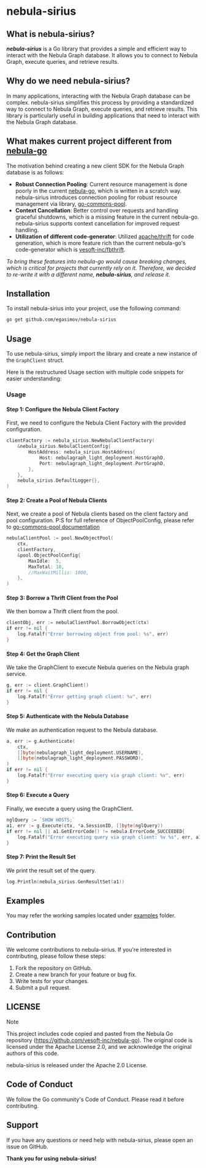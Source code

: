 **nebula-sirius**
=====================

**What is nebula-sirius?**
----------------------------

_**nebula-sirius**_ is a Go library that provides a simple and efficient way to interact with the Nebula Graph database. It allows you to connect to Nebula Graph, execute queries, and retrieve results.

**Why do we need nebula-sirius?**
--------------------------------------

In many applications, interacting with the Nebula Graph database can be complex. nebula-sirius simplifies this process by providing a standardized way to connect to Nebula Graph, execute queries, and retrieve results. This library is particularly useful in building applications that need to interact with the Nebula Graph database.

**What makes current project different from [nebula-go](https://github.com/vesoft-inc/nebula-go)**
----------------------------

The motivation behind creating a new client SDK for the Nebula Graph database is as follows:

- **Robust Connection Pooling**: Current resource management is done poorly in the current [nebula-go](https://github.com/vesoft-inc/nebula-go), which is written in a scratch way. nebula-sirius introduces connection pooling for robust resource management via library, [go-commons-pool](https://github.com/jolestar/go-commons-pool).
- **Context Cancellation**: Better control over requests and handling graceful shutdowns, which is a missing feature in the current nebula-go. nebula-sirius supports context cancellation for improved request handling.
- **Utilization of different code-generator**: Utilized [apache/thrift](https://github.com/apache/thrift) for code generation, which is more feature rich than the current nebula-go's code-generator which is [vesoft-inc/fbthrift](https://github.com/vesoft-inc/fbthrift).

_To bring these features into nebula-go would cause breaking changes, which is critical for projects that currently rely on it. Therefore, we decided to re-write it with a different name, **nebula-sirius**, and release it._

**Installation**
---------------

To install nebula-sirius into your project, use the following command:

```bash
go get github.com/egasimov/nebula-sirius
```

**Usage**
---------

To use nebula-sirius, simply import the library and create a new instance of the `GraphClient` struct.



Here is the restructured Usage section with multiple code snippets for easier understanding:

### Usage

#### Step 1: Configure the Nebula Client Factory

First, we need to configure the Nebula Client Factory with the provided configuration.

```go
clientFactory := nebula_sirius.NewNebulaClientFactory(
	&nebula_sirius.NebulaClientConfig{
		HostAddress: nebula_sirius.HostAddress{
			Host: nebulagraph_light_deployment.HostGraphD,
			Port: nebulagraph_light_deployment.PortGraphD,
		},
	},
	nebula_sirius.DefaultLogger{},
)
```

#### Step 2: Create a Pool of Nebula Clients

Next, we create a pool of Nebula clients based on the client factory and pool configuration.
P:S for full reference of ObjectPoolConfig, please refer to [go-commons-pool documentation](https://pkg.go.dev/github.com/jolestar/go-commons-pool#ObjectPoolConfig)
```go
nebulaClientPool := pool.NewObjectPool(
	ctx,
	clientFactory,
	&pool.ObjectPoolConfig{
		MaxIdle:  5,
		MaxTotal: 10,
		//MaxWaitMillis: 1000,
	},
)
```

#### Step 3: Borrow a Thrift Client from the Pool

We then borrow a Thrift client from the pool.

```go
clientObj, err := nebulaClientPool.BorrowObject(ctx)
if err != nil {
	log.Fatalf("Error borrowing object from pool: %s", err)
}
```

#### Step 4: Get the Graph Client

We take the GraphClient to execute Nebula queries on the Nebula graph service.

```go
g, err := client.GraphClient()
if err != nil {
	log.Fatalf("Error getting graph client: %v", err)
}
```

#### Step 5: Authenticate with the Nebula Database

We make an authentication request to the Nebula database.

```go
a, err := g.Authenticate(
	ctx,
	[]byte(nebulagraph_light_deployment.USERNAME),
	[]byte(nebulagraph_light_deployment.PASSWORD),
)
if err != nil {
	log.Fatalf("Error executing query via graph client: %v", err)
}
```

#### Step 6: Execute a Query

Finally, we execute a query using the GraphClient.

```go
nglQuery := `SHOW HOSTS;`
a1, err := g.Execute(ctx, *a.SessionID, []byte(nglQuery))
if err != nil || a1.GetErrorCode() != nebula.ErrorCode_SUCCEEDED{
	log.Fatalf("Error executing query via graph client: %v %s", err, a1.ErrorMsg)
}
```

#### Step 7: Print the Result Set

We print the result set of the query.

```go
log.Println(nebula_sirius.GenResultSet(a1))
```

**Examples**
--------------
You may refer the working samples located under [examples](./examples) folder.

**Contribution**
--------------

We welcome contributions to nebula-sirius. If you're interested in contributing, please follow these steps:

1. Fork the repository on GitHub.
2. Create a new branch for your feature or bug fix.
3. Write tests for your changes.
4. Submit a pull request.

**LICENSE**
-------
Note

This project includes code copied and pasted from the Nebula Go repository (https://github.com/vesoft-inc/nebula-go). The original code is licensed under the Apache License 2.0, and we acknowledge the original authors of this code.


nebula-sirius is released under the Apache 2.0 License.

**Code of Conduct**
------------------

We follow the Go community's Code of Conduct. Please read it before contributing.

**Support**
----------

If you have any questions or need help with nebula-sirius, please open an issue on GitHub.

**Thank you for using nebula-sirius!**